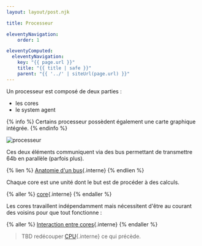```yaml
---
layout: layout/post.njk

title: Processeur

eleventyNavigation:
    order: 1

eleventyComputed:
  eleventyNavigation:
    key: "{{ page.url }}"
    title: "{{ title | safe }}"
    parent: "{{ '../' | siteUrl(page.url) }}"
---
```


Un processeur est composé de deux parties :

- les cores
- le system agent

{% info %}
Certains processeur possèdent également une carte graphique intégrée.
{% endinfo %}

![processeur](processeur.png)

Ces deux éléments communiquent via des bus permettant de transmettre 64b en parallèle (parfois plus).

{% lien %}
[Anatomie d'un bus](./bus){.interne}
{% endlien %}

Chaque core est une unité dont le but est de procéder à des calculs.

{% aller %}
[core](./core){.interne}
{% endaller %}

Les cores travaillent indépendamment mais nécessitent d'être au courant des voisins pour que tout fonctionne :

{% aller %}
[Interaction entre cores](./core){.interne}
{% endaller %}

> TBD redécouper [CPU](./CPU){.interne} ce qui précède.
